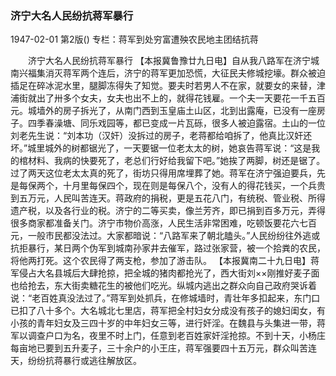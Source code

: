 ### 济宁大名人民纷抗蒋军暴行

1947-02-01
第2版()
专栏：蒋军到处穷富遭殃农民地主团结抗蒋

　　济宁大名人民纷抗蒋军暴行
    【本报冀鲁豫廿九日电】自从我八路军在济宁城南兴福集消灭蒋军两个连后，济宁的蒋军更加恐慌，大征民夫修城挖壕。群众被迫插足在碎冰泥水里，腿脚冻得失了知觉。要夫时若男人不在家，就要女的来替，津浦街就出了卅多个女夫，女夫也出不上的，就得花钱雇。一个夫一天要花一千五百元。城墙外的房子拆光了，从南门西到玉皇庙土山区，北到出露庵，已没有一座房子。四季春澡塘、同乐戏园等，都已变成一片瓦砾，很多人被迫露宿。土山的一位刘老先生说：“刘本功（汉奸）没拆过的房子，老蒋都给咱拆了，他真比汉奸还坏。”城里城外的树都锯光了，一天要锯一位老太太的树，她哀告蒋军说：“这是我的棺材料、我病的快要死了，老总们行好给我留下吧。”她挨了两脚，树还是锯了。过了两天这位老太太真的死了，街坊只得用席埋葬了她。蒋军在济宁强迫要兵，先是每保两个，十月里每保四个，现在则是每保八个，没有人的得花钱买，一个兵贵到五万元，人民叫苦连天。蒋政府的捐税，更是五花八门，有统税、管业税、所得遗产税，以及各行业的税。济宁的二等买卖，像兰芳齐，即已捐到百多万元，弄得很多商家都准备关门。济宁市物价高涨，人民生活非常困难，吃顿饭要花六七百元，一般市民都没法过。大家都暗说：“八路军来了朝北瞌头。”人民纷纷往外逃或抗拒暴行，某日两个伪军到城南孙家井去催军，路过张家营，被一个拾粪的农民，将他两打死。这个农民得了两支枪，参加了游击队。
    【本报冀南二十九日电】蒋军侵占大名县城后大肆抢掠，把全城的猪肉都抢光了，西大街刘××刚推好麦子面也给抢去，东大街卖糖花生的被他们吃光。纵城内逃出之群众向自己政府哭诉着说：“老百姓真没法过了。”蒋军到处抓兵，在修城墙时，青壮年多扣起来，东门口已扣了八十多个。大名城北七里店，蒋军把全村妇女分成没有孩子的媳妇闺女，有小孩的青年妇女及三四十岁的中年妇女三等，进行奸淫。在魏县与头集进一带，蒋军以调查户口为名，夜里不时上门，任意到老百姓家奸淫抢掠。不到十天，小杨庄每亩地已要到五升麦子，三十余户的小王庄，蒋军强要四十五万元，群众叫苦连天，纷纷抗蒋暴行或逃往解放区。
